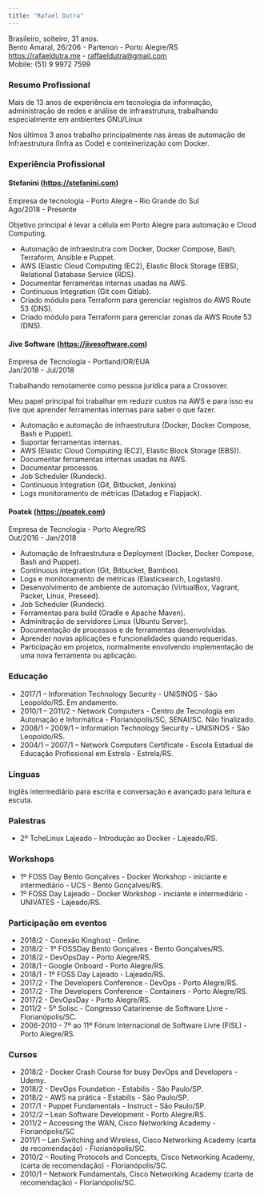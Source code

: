 ```yaml
---
title: "Rafael Dutra"
---
```


Brasileiro, solteiro, 31 anos.  
Bento Amaral, 26/206 - Partenon - Porto Alegre/RS  
https://rafaeldutra.me - raffaeldutra@gmail.com  
Mobile: (51) 9 9972 7599  

### Resumo Profissional  
Mais de 13 anos de experiência em tecnologia da informação, administração de redes e análise de infraestrutura, trabalhando especialmente em ambientes GNU/Linux

Nos últimos 3 anos trabalho principalmente nas áreas de automação de Infraestrutura (Infra as Code) e conteinerização com Docker.

### Experiência Profissional  
#### Stefanini (https://stefanini.com)  
Empresa de tecnologia - Porto Alegre - Rio Grande do Sul  
Ago/2018 - Presente

Objetivo principal é levar a célula em Porto Alegre para automação e Cloud Computing.

* Automação de infraestrutra com Docker, Docker Compose, Bash, Terraform, Ansible e Puppet.
* AWS (Elastic Cloud Computing (EC2), Elastic Block Storage (EBS), Relational Database Service (RDS).
* Documentar ferramentas internas usadas na AWS.
* Continuous Integration (Git com Gitlab).
* Criado módulo para Terraform para gerenciar registros do AWS Route 53 (DNS).
* Criado módulo para Terraform para gerenciar zonas da AWS Route 53 (DNS).

#### Jive Software (https://jivesoftware.com)
Empresa de Tecnologia - Portland/OR/EUA  
Jan/2018 - Jul/2018  

Trabalhando remotamente como pessoa jurídica para a Crossover.

Meu papel principal foi trabalhar em reduzir custos na AWS e para isso eu tive que aprender ferramentas internas para saber o que fazer.

* Automação e automação de infraestrutura (Docker, Docker Compose, Bash e Puppet).
* Suportar ferramentas internas.
* AWS (Elastic Cloud Computing (EC2), Elastic Block Storage (EBS)).
* Documentar ferramentas internas usadas na AWS.
* Documentar processos.
* Job Scheduler (Rundeck).
* Continuous Integration (Git, Bitbucket, Jenkins)
* Logs monitoramento de métricas (Datadog e Flapjack).

#### Poatek (https://poatek.com)
Empresa de Tecnologia - Porto Alegre/RS  
Out/2016 - Jan/2018  

* Automação de Infraestrutura e Deployment (Docker, Docker Compose, Bash and Puppet).
* Continuous integration (Git, Bitbucket, Bamboo).
* Logs e monitoramento de métricas (Elasticsearch, Logstash).
* Desenvolvimento de ambiente de automação (VirtualBox, Vagrant, Packer, Linux, Preseed).
* Job Scheduler (Rundeck).
* Ferramentas para build (Gradle e Apache Maven).
* Adminitração de servidores Linux (Ubuntu Server).
* Documentação de processos e de ferramentas desenvolvidas.
* Aprender novas aplicações e funcionalidades quando requeridas.
* Participação em projetos, normalmente envolvendo implementação de uma nova ferramenta ou aplicação.

### Educação
* 2017/1 – Information Technology Security - UNISINOS - São Leopoldo/RS. Em andamento.
* 2010/1 – 2011/2 – Network Computers - Centro de Tecnologia em Automação e Informática - Florianópolis/SC, SENAI/SC. Não finalizado.
* 2008/1 – 2009/1 – Information Technology Security - UNISINOS - São Leopoldo/RS.
* 2004/1 – 2007/1 – Network Computers Certificate - Escola Estadual de Educação Profissional em Estrela - Estrela/RS.

### Línguas
Inglês intermediário para escrita e conversação e avançado para leitura e escuta.

### Palestras
* 2º TcheLinux Lajeado - Introdução ao Docker - Lajeado/RS.

### Workshops
* 1º FOSS Day Bento Gonçalves - Docker Workshop - iniciante e intermediário - UCS - Bento Gonçalves/RS.
* 1º FOSS Day Lajeado - Docker Workshop - iniciante e intermediário - UNIVATES - Lajeado/RS.

### Participação em eventos
* 2018/2 - Conexão Kinghost - Online.
* 2018/2 - 1º FOSSDay Bento Gonçalves - Bento Gonçalves/RS.
* 2018/2 - DevOpsDay - Porto Alegre/RS.
* 2018/1 - Google Onboard - Porto Alegre/RS.
* 2018/1 - 1º FOSS Day Lajeado - Lajeado/RS.
* 2017/2 - The Developers Conference - DevOps - Porto Alegre/RS.
* 2017/2 - The Developers Conference - Containers - Porto Alegre/RS.
* 2017/2 - DevOpsDay - Porto Alegre/RS.
* 2011/2 - 5º Solisc - Congresso Catarinense de Software Livre - Florianópolis/SC.
* 2006-2010 - 7º ao 11º Fórum Internacional de Software Livre (FISL) - Porto Alegre/RS.

### Cursos
* 2018/2 - Docker Crash Course for busy DevOps and Developers - Udemy.
* 2018/2 - DevOps Foundation - Estabilis - São Paulo/SP.
* 2018/2 - AWS na prática - Estabilis - São Paulo/SP.
* 2017/1 - Puppet Fundamentals - Instruct - São Paulo/SP.
* 2012/2 – Lean Software Development - Porto Alegre/RS.
* 2011/2 – Accessing the WAN, Cisco Networking Academy - Florianópolis/SC
* 2011/1 – Lan Switching and Wireless, Cisco Networking Academy (carta de recomendação) - Florianópolis/SC.
* 2010/2 – Routing Protocols and Concepts, Cisco Networking Academy, (carta de recomendação) - Florianópolis/SC.
* 2010/1 – Network Fundamentals, Cisco Networking Academy (carta de recomendação) - Florianópolis/SC.